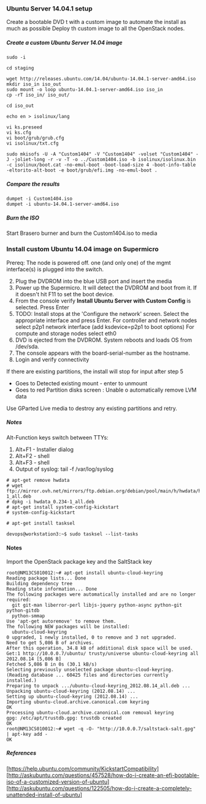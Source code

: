 
### Ubuntu Server 14.04.1 setup

Create a bootable DVD t with a custom image to automate the install as much as possible
Deploy th custom image to all the OpenStack nodes.

##### Create a custom Ubuntu Server 14.04 image 

```
sudo -i

cd staging

wget http://releases.ubuntu.com/14.04/ubuntu-14.04.1-server-amd64.iso
mkdir iso_in iso_out
sudo mount -o loop ubuntu-14.04.1-server-amd64.iso iso_in
cp -rT iso_in/ iso_out/

cd iso_out

echo en > isolinux/lang

vi ks.preseed
vi ks.cfg
vi boot/grub/grub.cfg
vi isolinux/txt.cfg 

sudo mkisofs -U -A "Custom1404" -V "Custom1404" -volset "Custom1404" -J -joliet-long -r -v -T -o ../Custom1404.iso -b isolinux/isolinux.bin -c isolinux/boot.cat -no-emul-boot -boot-load-size 4 -boot-info-table -eltorito-alt-boot -e boot/grub/efi.img -no-emul-boot .
```

##### Compare the results

```
dumpet -i Custom1404.iso
dumpet -i ubuntu-14.04.1-server-amd64.iso
```

##### Burn the ISO 

Start Brasero burner and burn the Custom1404.iso to media

### Install custom Ubuntu 14.04 image on Supermicro 

Prereq:
The node is powered off.
one (and only one) of the mgmt interface(s) is plugged into the switch.

2. Plug the DVDROM into the blue USB port and insert the media
3. Power up the Supermicro. It will detect the DVDROM and boot from it.  If it doesn't hit F11 to set the boot device.
4. From the console verify **Install Ubuntu Server with Custom Config** is selected. Press Enter
5. TODO: Install stops at the 'Configure the network' screen.  Select the appropriate interface and press Enter.
For controller and network nodes select p2p1 network interface (add ksdevice=p2p1 to boot options)
For compute and storage nodes select eth0 
7. DVD is ejected from the DVDROM.  System reboots and loads OS from /dev/sda.
8. The console appears with the board-serial-number as the hostname.
9. Login and verify connectivity

If there are existing partitions, the install will stop for input after step 5
- Goes to Detected existing mount - enter to unmount
- Goes to red Partition disks screen : Unable o automatically remove LVM data

Use GParted Live media to destroy any existing partitions and retry.

##### Notes

Alt-Function keys switch between TTYs:

1. Alt+F1 - Installer dialog
2. Alt+F2 - shell
3. Alt+F3 - shell
4. Output of syslog: tail -f /var/log/syslog

```
# apt-get remove hwdata
# wget ftp://mirror.ovh.net/mirrors/ftp.debian.org/debian/pool/main/h/hwdata/hwdata_0.234-1_all.deb
# dpkg -i hwdata_0.234-1_all.deb
# apt-get install system-config-kickstart
# system-config-kickstart

# apt-get install tasksel

devops@workstation3:~$ sudo tasksel --list-tasks
```

#### Notes


Import the OpenStack package key and the SaltStack key
```
root@NM13CS010012:~# apt-get install ubuntu-cloud-keyring
Reading package lists... Done
Building dependency tree       
Reading state information... Done
The following packages were automatically installed and are no longer required:
  git git-man liberror-perl libjs-jquery python-async python-git python-gitdb
  python-smmap
Use 'apt-get autoremove' to remove them.
The following NEW packages will be installed:
  ubuntu-cloud-keyring
0 upgraded, 1 newly installed, 0 to remove and 3 not upgraded.
Need to get 5,086 B of archives.
After this operation, 34.8 kB of additional disk space will be used.
Get:1 http://10.0.0.7/ubuntu/ trusty/universe ubuntu-cloud-keyring all 2012.08.14 [5,086 B]
Fetched 5,086 B in 0s (30.1 kB/s)                 
Selecting previously unselected package ubuntu-cloud-keyring.
(Reading database ... 60425 files and directories currently installed.)
Preparing to unpack .../ubuntu-cloud-keyring_2012.08.14_all.deb ...
Unpacking ubuntu-cloud-keyring (2012.08.14) ...
Setting up ubuntu-cloud-keyring (2012.08.14) ...
Importing ubuntu-cloud.archive.canonical.com keyring
OK
Processing ubuntu-cloud.archive.canonical.com removal keyring
gpg: /etc/apt/trustdb.gpg: trustdb created
OK
root@NM13CS010012:~# wget -q -O- "http://10.0.0.7/saltstack-salt.gpg" | apt-key add - 
OK
```

##### References

[https://help.ubuntu.com/community/KickstartCompatibility]  
[http://askubuntu.com/questions/457528/how-do-i-create-an-efi-bootable-iso-of-a-customized-version-of-ubuntu]  
[http://askubuntu.com/questions/122505/how-do-i-create-a-completely-unattended-install-of-ubuntu]  


